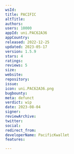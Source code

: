 ```yaml
---
wsId: 
title: PACIFIC
altTitle: 
authors: 
users: 10000
appId: uni.PAC62A36
appCountry: 
released: 2022-12-25
updated: 2023-05-17
version: 1.5.9
stars: 4
ratings: 
reviews: 5
size: 
website: 
repository: 
issue: 
icon: uni.PAC62A36.png
bugbounty: 
meta: defunct
verdict: wip
date: 2023-08-04
signer: 
reviewArchive: 
twitter: 
social: 
redirect_from: 
developerName: PacificKwallet
features: 

---
```



